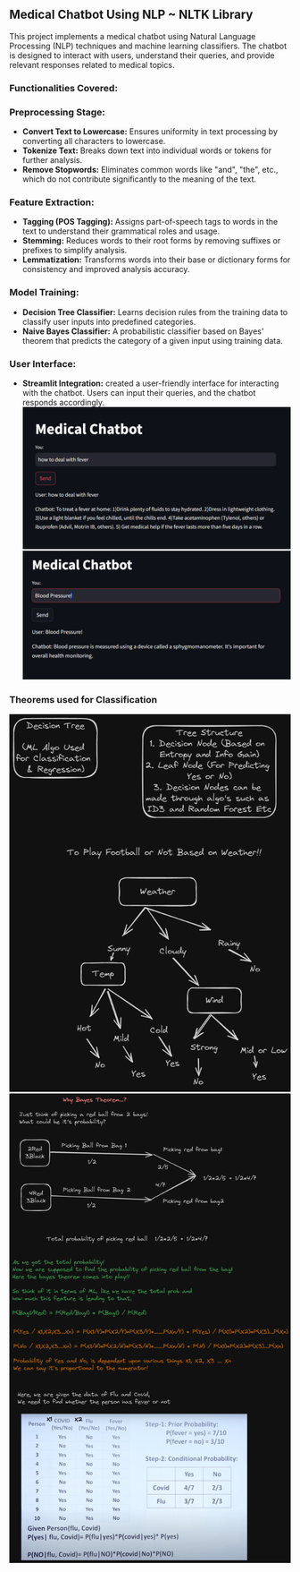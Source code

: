 ## Medical Chatbot Using NLP ~ NLTK Library

This project implements a medical chatbot using Natural Language Processing (NLP) techniques and machine learning classifiers. The chatbot is designed to interact with users, understand their queries, and provide relevant responses related to medical topics.

### Functionalities Covered:

### Preprocessing Stage:
- **Convert Text to Lowercase:** Ensures uniformity in text processing by converting all characters to lowercase.
- **Tokenize Text:** Breaks down text into individual words or tokens for further analysis.
- **Remove Stopwords:** Eliminates common words like "and", "the", etc., which do not contribute significantly to the meaning of the text.

### Feature Extraction:
- **Tagging (POS Tagging):** Assigns part-of-speech tags to words in the text to understand their grammatical roles and usage.
- **Stemming:** Reduces words to their root forms by removing suffixes or prefixes to simplify analysis.
- **Lemmatization:** Transforms words into their base or dictionary forms for consistency and improved analysis accuracy.

### Model Training:
- **Decision Tree Classifier:** Learns decision rules from the training data to classify user inputs into predefined categories.
- **Naive Bayes Classifier:** A probabilistic classifier based on Bayes' theorem that predicts the category of a given input using training data.

### User Interface:
- **Streamlit Integration:** created a user-friendly interface for interacting with the chatbot. Users can input their queries, and the chatbot responds accordingly.
![Ui Image](images/UI1.png)
![Ui Image](images/UI2.png)

### Theorems used for Classification
![Decision Tree](images/DecisionTree.png)
![Bayes Theorem](images/BayesTheorem.png)